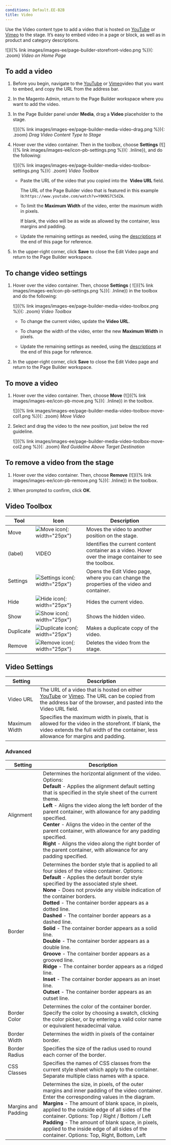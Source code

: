 ```yaml
---
conditions: Default.EE-B2B
title: Video
---
```


Use the Video content type to add a video that is hosted on [YouTube][1] or [Vimeo][2] to the stage. It’s easy to embed video in a page or block, as well as in product and category descriptions.

![]({% link images/images-ee/page-builder-storefront-video.png %}){: .zoom}
_Video on Home Page_

## To add a video

1. Before you begin, navigate to the [YouTube][1] or [Vimeo][2]video that you want to embed, and copy the URL from the address bar.

1. In the Magento Admin, return to the Page Builder workspace where you want to add the video.

1. In the Page Builder panel under **Media**, drag a **Video** placeholder to the stage.

   ![]({% link images/images-ee/page-builder-media-video-drag.png %}){: .zoom}
   _Drag Video Content Type to Stage_

1. Hover over the video container. Then in the toolbox, choose **Settings** (![]({% link images/images-ee/icon-pb-settings.png %}){: .Inline}), and do the following:

   ![]({% link images/images-ee/page-builder-media-video-toolbox-settings.png %}){: .zoom}
   _Video Toolbox_

   - Paste the URL of the video that you copied into the  **Video URL** field.

      The URL of the Page Builder video that is featured in this example is:`https://www.youtube.com/watch?v=Y0KNS7C5dZA`.

   - To limit the **Maximum Width** of the video, enter the maximum width in pixels.

      If blank, the video will be as wide as allowed by the container, less margins and padding.

   - Update the remaining settings as needed, using the [descriptions](#video-settings) at the end of this page for reference.

1. In the upper-right corner, click **Save** to close the Edit Video page and return to the Page Builder workspace.

## To change video settings

1. Hover over the video container. Then, choose **Settings** ( ![]({% link images/images-ee/icon-pb-settings.png %}){: .Inline}) in the toolbox and do the following:

   ![]({% link images/images-ee/page-builder-media-video-toolbox.png %}){: .zoom}
   _Video Toolbox_

   - To change the current video, update the **Video URL**.

   - To change the width of the video, enter the new **Maximum Width** in pixels.

   - Update the remaining settings as needed, using the [descriptions](#video-settings) at the end of this page for reference.

1. In the upper-right corner, click **Save** to close the Edit Video page and return to the Page Builder workspace.

## To move a video

1. Hover over the video container. Then, choose **Move** (![]({% link images/images-ee/icon-pb-move.png %}){: .Inline}) in the toolbox.

   ![]({% link images/images-ee/page-builder-media-video-toolbox-move-col1.png %}){: .zoom}
   _Move Video_

1. Select and drag the video to the new position, just below the red guideline.

   ![]({% link images/images-ee/page-builder-media-video-toolbox-move-col2.png %}){: .zoom}
   _Red Guideline Above Target Destination_

## To remove a video from the stage

1. Hover over the video container. Then, choose **Remove** (![]({% link images/images-ee/icon-pb-remove.png %}){: .Inline}) in the toolbox.

1. When prompted to confirm, click **OK**.

## Video Toolbox

|Tool|Icon|Description|
|--- |--- |--- |
|Move|![Move icon]({{site.baseurl}}/images/images-ee/icon-pb-move.png){: width="25px"}|Moves the video to another position on the stage.|
|(label)|VIDEO|Identifies the current content container as a video. Hover over the image container to see the toolbox.|
|Settings|![Settings icon]({{site.baseurl}}/images/images-ee/icon-pb-settings.png){: width="25px"}|Opens the Edit Video page, where you can change the properties of the video and container.|
|Hide|![Hide icon]({{site.baseurl}}/images/images-ee/icon-pb-hide.png){: width="25px"}|Hides the current video.|
|Show|![Show icon]({{site.baseurl}}/images/images-ee/icon-pb-show.png){: width="25px"}|Shows the  hidden video.|
|Duplicate|![Duplicate icon]({{site.baseurl}}/images/images-ee/icon-pb-duplicate.png){: width="25px"}|Makes a duplicate copy of the video.|
|Remove|![Remove icon]({{site.baseurl}}/images/images-ee/icon-pb-remove.png){: width="25px"}|Deletes the video from the stage.|

## Video Settings

|Setting|Description|
|--- |--- |
|Video URL|The URL of a video that is hosted on either [YouTube][1] or [Vimeo][2]. The URL can be copied from the address bar of the browser, and pasted into the Video URL field.|
|Maximum Width|Specifies the maximum width in pixels, that is allowed for the video in the storefront. If blank, the video extends the full width of the container, less allowance for margins and padding.|

### Advanced

|Setting|Description|
|--- |--- |
|Alignment|Determines the horizontal alignment of the video. Options: <br/>**Default** - Applies the alignment default setting that is specified in the style sheet of the current theme. <br/>**Left** - Aligns the video along the left border of the parent container, with allowance for any padding  specified. <br/>**Center** - Aligns the video in the center of the parent container, with allowance for any padding specified. <br/>**Right** - Aligns the video along the right border of the parent container, with allowance for any padding  specified.|
|Border|Determines the border style that is applied to all four sides of the video container. Options: <br/>**Default** - Applies the default border style specified by the associated style sheet. <br/>**None** - Does not  provide any visible indication of the container borders. <br/>**Dotted** - The container border appears as a dotted line. <br/>**Dashed** - The container border appears as a dashed line. <br/>**Solid** - The container border appears as a solid line. <br/>**Double** - The container border appears as a double line. <br/>**Groove** - The container border appears as a grooved line. <br/>**Ridge** - The container border appears as a ridged line. <br/>**Inset** - The container border appears as an inset line. <br/>**Outset** - The container border appears as an outset line.|
|Border Color|Determines the color of the container border. Specify the color by choosing a swatch, clicking the color picker, or by entering a valid color name or equivalent hexadecimal value.|
|Border Width|Determines the width in pixels of the container border.|
|Border Radius|Specifies the size of the radius used to round each corner of the border.|
|CSS Classes|Specifies the names of CSS classes from the current style sheet  which apply to the container. Separate multiple class names with a space.|
|Margins and Padding|Determines the size, in pixels, of the outer margins and inner padding of the video container. Enter the corresponding values in the diagram. <br/>**Margins** - The amount of blank space, in pixels, applied  to the outside edge of all sides of the container. Options: Top / Right / Bottom / Left <br/>**Padding** - The amount of blank space, in pixels, applied  to the inside edge of all sides of the container. Options: Top, Right, Bottom, Left|

[1]: https://www.youtube.com/
[2]: https://vimeo.com/
